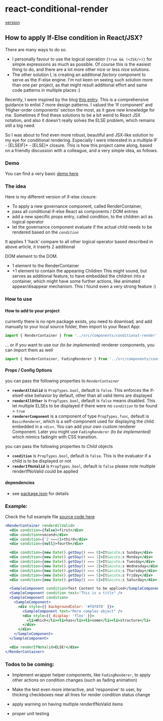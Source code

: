 # react-conditional-render

[version](https://github.com/pitiboy/react-conditional-render/blob/master/package.json)

## How to apply If-Else condition in React/JSX?

There are many ways to do so.
- I personally favour to use the logical operation `{true && (<JSX/>)}` for simple expressions as much as possible. Of course this is the easiest thing to do, and there are a lot more other nice or less nice solutions.
- The other solution I, is creating an additional *factory* component to serve as the if-else engine. I'm not keen on seeing such solution more than one per project, as that might result additional effort and same code patterns in multiple places  :)

Recently, I were inspired by the blog [this entry](https://blog.logrocket.com/conditional-rendering-in-react-c6b0e5af381e).
This is a comprehensive guidance to enlist 7 more design patterns. I valued the ‘If component’ and ‘Higher-order components’ section the most, as it gave new knowledge for me.
Sometimes if find these solutions to be a bit weird to React JSX notation, and also it doesn't really solves the ELSE problem, which remains still a big need.

So I was about to find even more robust, beautiful and JSX-like solution to my eye for conditional rendering.
Especially I were interested in a multiple IF - [ELSEIF]* - [ELSE]* closure.
This is how this project came along, based on a friendly discussion with a colleague, and a very simple idea, as follows.

### Demo
You can find a very basic [demo here](https://react-conditional-render.surge.sh)


### The idea
Here is my different version of if-else closure:
- To apply a new governance component, called RenderContainer,
- pass all conditional if-else React as components / DOM entries
- add a new specific props entry, called condition, to the children act as logical operator
- let the governance component evaluate if the actual child needs to be rendered based on the *`condition`*

It applies 1 'hack' compare to all other logical operator based described in above article, it inserts 2 additional <div> DOM element to the DOM.
- 1 element to the RenderContainer
- +1 element to contain the appearing Children
  This might sound, but serves as additional feature, to have embedded the children into a container, which might have some further actions, like animated appear/disappear mechanism. This I found even a very strong feature :)


### How to use
#### How to add to your project

currently there is no npm package exists, you need to download, and add manually to your local source folder, then import to your React App:
```js
import { RenderContainer } from '../src/components/conditional-render';
```
... or if you want to use our *(to be implemented)* renderer components, you can import them as well
```js
import { RenderContainer, FadingRenderer } from '../src/components/conditional-render';
```

#### Props / Config Options
you can pass the following properties to *`RenderContainer`*
- **`renderAllValid`** is `PropTypes.bool`, default  is `false`. This enforces the if-elseif-else behavior by default, other than all valid items are displayed
- **`renderAllOther`** is `PropTypes.bool`, default  is `false` means disabled. This let multiple ELSEs to be displayed if there were no *`condition`* to be found = `true`
- **`rendererComponent`** is a component of type `PropTypes.func`, default is `BasicRenderer`, which is a self-component used for displaying the child embedded in a `<div>`. You can add your own custom renderer Component. Later you might use `FadingRenderer` *(to be implemented)* which mimics fadingIn with CSS transition.

you can pass the following properties to *Child* objects
- **`condition`** is `PropTypes.bool`, default is `false`. This is the evaluator if a child is to be displayed or not
- **`renderIfNoValid`** is `PropTypes.bool`, default is `false` please note multiple renderIfNoValid could be applied
#### dependencies
- see [package.json](https://github.com/pitiboy/react-conditional-render/blob/master/package.json) for details

### Example:
Check the full example file [source code here](https://github.com/pitiboy/react-conditional-render/blob/master/examples/App.js)

```jsx
<RenderContainer renderAllValid>
  <div condition={false}>first</div>
  <div condition>second</div>
  <div condition={'2'===2}>third</div>
  <div condition={null}>fourth</div>

  <div condition={new Date().getDay() === 0}>It&acute;s Sunday</div>
  <div condition={new Date().getDay() === 1}>It&acute;s Monday</div>
  <div condition={new Date().getDay() === 2}>It&acute;s Tuesday</div>
  <div condition={new Date().getDay() === 3}>It&acute;s Wednesday</div>
  <div condition={new Date().getDay() === 4}>It&acute;s Thursday</div>
  <div condition={new Date().getDay() === 5}>It&acute;s Friday</div>
  <div condition={new Date().getDay() === 6}>It&acute;s Saturday</div>

  <SampleComponent condition>Text Content to be applied</SampleComponent>
  <SampleComponent condition text="This is a title" />
  <SampleComponent condition>
    <SampleComponent>
      <div style={{ backgroundColor: '#f8f8f8' }}>
        <SampleComponent text="More complex object" />
        <div style={{ display: 'flex' }}>
          <li>Which</li><li>has</li><li>some</li><li>structure</li>
        </div>
      </div>
    </SampleComponent>
  </SampleComponent>

  <div renderIfNoValid>ELSE!</div>
</RenderContainer>
```

### Todos to be coming:
- Implement wrapper helper components, like `FadingRenderer`, to apply other actions on condition changes (such as fading animation)

- Make the test even more interactive, and 'responsive' to user, by thicking checkboxes near all lines for render condition status change

- apply warning on having multiple renderIfNoValid items
- proper unit testing
